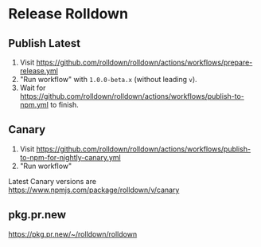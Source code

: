 # Release Rolldown

## Publish Latest

1. Visit https://github.com/rolldown/rolldown/actions/workflows/prepare-release.yml
2. "Run workflow" with `1.0.0-beta.x` (without leading `v`).
3. Wait for https://github.com/rolldown/rolldown/actions/workflows/publish-to-npm.yml to finish.

## Canary

1. Visit https://github.com/rolldown/rolldown/actions/workflows/publish-to-npm-for-nightly-canary.yml
2. "Run workflow"

Latest Canary versions are https://www.npmjs.com/package/rolldown/v/canary

## pkg.pr.new

https://pkg.pr.new/~/rolldown/rolldown
